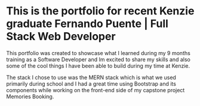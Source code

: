 # This is the portfolio for recent Kenzie graduate Fernando Puente | Full Stack Web Developer

This portfolio was created to showcase what I learned during my 9 months training as a Software Developer and Im excited to share my skills and also some of the cool things I have been able to build during my time at Kenzie.

The stack I chose to use was the MERN stack which is what we used primarily during school and I had a great time using Bootstrap and its components while working on the front-end side of my capstone project Memories Booking.